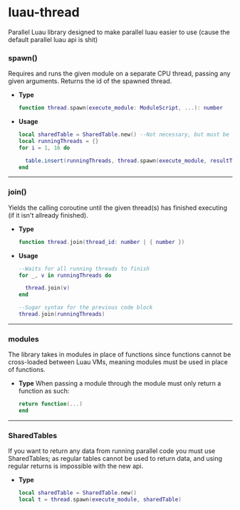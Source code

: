 # luau-thread
Parallel Luau library designed to make parallel luau easier to use (cause the default parallel luau api is shit)

### spawn()

Requires and runs the given module on a separate CPU thread, passing any given
arguments. Returns the id of the spawned thread.

  - **Type**

    ```lua
    function thread.spawn(execute_module: ModuleScript, ...): number
    ```
  
  - **Usage**

    ```lua
    local sharedTable = SharedTable.new() --Not necessary, but must be used to return any data.
    local runningThreads = {}
    for i = 1, 16 do
    
      table.insert(runningThreads, thread.spawn(execute_module, resultTable, i)
    end
    ```
---

### join()

Yields the calling coroutine until the given thread(s) has finished executing (if it isn't allready finished).

  - **Type**

    ```lua
    function thread.join(thread_id: number | { number })
    ```
  
  - **Usage**

    ```lua
    --Waits for all running threads to finish
    for _, v in runningThreads do
    
      thread.join(v)
    end
    ```
    ```lua
    --Sugar syntax for the previous code block
    thread.join(runningThreads)
    ```
---

### modules

The library takes in modules in place of functions since functions cannot be cross-loaded between Luau VMs, meaning modules must be used in place of functions.

  - **Type**
    When passing a module through the module must only return a function as such:
    ```lua
    return function(...)
    end
    ```
---

### SharedTables

If you want to return any data from running parallel code you must use SharedTables;
as regular tables cannot be used to return data, and using regular returns is impossible with the new api.

  - **Type**
    ```lua
    local sharedTable = SharedTable.new()
    local t = thread.spawn(execute_module, sharedTable)
    ```
